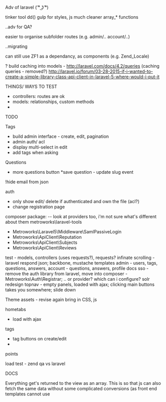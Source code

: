 Adv of laravel ( ͡° ͜ʖ ͡°)

tinker tool
dd()
gulp for styles, js
much cleaner
array_* functions


..adv for QA?

easier to organise subfolder routes (e.g. admin/.. account/..)


..migrating

can still use ZF1 as a dependancy, as components (e.g. Zend_Locale)


? build caching into models - http://laravel.com/docs/4.2/queries (caching queries - removed?)
http://laravel.io/forum/03-28-2015-if-i-wanted-to-create-a-simple-library-class-api-client-in-laravel-5-where-would-i-put-it


THINGS/ WAYS TO TEST
- controllers: routes are ok
- models: relationships, custom methods
- 

TODO

Tags
- build admin interface - create, edit, pagination
- admin auth/ acl
- display multi-select in edit
- add tags when asking

Questions
- more questions button
*save question - update slug event

!hide email from json


auth 
- only show edit/ delete if authenticated and own the file (acl?)
- change registration page



composer package: -- look at providers too, i'm not sure what's different about them
metroworks\laravel-tools
- Metroworks\Laravel5\Middleware\SamlPassiveLogin
- Metroworks\ApiClient\Reputation
- Metroworks\ApiClient\Subjects
- Metroworks\ApiClient\Reviews



test - models, controllers (uses requests?), requests?
infinate scrolling - laravel respond json; backbone, mustache templates
admin - users, tags, questions, answers, 
account - questions, answers, profile
docs
sso - remove the auth library from laravel, move into composer - Metroworks\Auth\Registrar;
.. or provider? which can i configure?
solr
redesign topnav - empty panels, loaded with ajax; clicking main buttons takes you somewhere; slide down

Theme
assets - revise again
bring in CSS, js

hometabs
- load with ajax

tags
- tag buttons on create/edit
- 

points

load test - zend qa vs laravel


DOCS

Everything get's returned to the view as an array. This is so that js can also fetch the same data without some complicated conversions (as front end templates cannot use 
